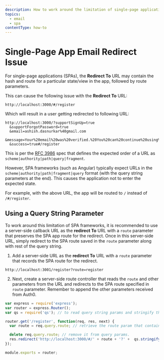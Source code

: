 ```yaml
---
description: How to work around the limitation of single-page application email redirects.
topics:
  - email
  - spa
contentType: how-to
---
```

# Single-Page App Email Redirect Issue

For single-page applications (SPAs), the **Redirect To** URL may contain the hash and route for a particular state/view in the app, followed by route parameters. 

This can cause the following issue with the **Redirect To** URL:

```text
http://localhost:3000/#/register
```

Which will result in a user getting redirected to following URL:

```text
http://localhost:3000/?supportSignUp=true
  &supportForgotPassword=true
  &email=ashish.dasnurkar%40gmail.com
  &message=Your%20email%20was%20verified.%20You%20can%20continue%20using%20the%20application.
  &success=true#/register
```

This is per the [RFC 3986](https://tools.ietf.org/html/rfc3986#section-3) spec that defines the expected order of a URL as `scheme|authority|path|query|fragment`.

However, SPA frameworks (such as Angular) typically expect URLs in the `scheme|authority|path|fragment|query` format (with the query string parameters at the end). This causes the application not to enter the expected state. 

For example, with the above URL, the app will be routed to `/` instead of `/#/register`.

## Using a Query String Parameter 

To work around this limitation of SPA frameworks, it is recommended to use a server-side callback URL as the **redirect To** URL with a `route` parameter that preserves the SPA app route for the redirect. Once in this server-side URL, simply redirect to the SPA route saved in the `route` parameter along with rest of the query string.

1. Add a server-side URL as the **redirect To** URL with a `route` parameter that records the SPA route for the redirect.

```text
http://localhost:3001/register?route=register
```

2. Next, create a server-side route controller that reads the `route` and other parameters from the URL and redirects to the SPA route specified in `route` parameter. Remember to append the other parameters received from Auth0.

```js
var express = require('express');
var router = express.Router();
var qs = require('qs'); // to read query string params and stringify them

router.get('/register', function(req, res, next) {
  var route = req.query.route; // retrieve the route param that contains the SPA client side route user needs to be redirected to.

  delete req.query.route; // remove it from query params.
  res.redirect('http://localhost:3000/#/' + route + '?' +  qs.stringify(req.query)); // Send a 302 redirect for the expected route
});

module.exports = router;
```
